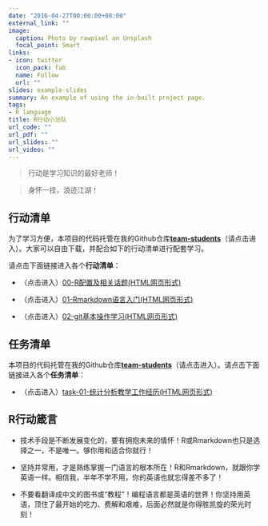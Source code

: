 ```yaml
---
date: "2016-04-27T00:00:00+08:00"
external_link: ""
image:
  caption: Photo by rawpixel on Unsplash
  focal_point: Smart
links:
- icon: twitter
  icon_pack: fab
  name: Follow
  url: ""
slides: example-slides
summary: An example of using the in-built project page.
tags:
- R language
title: R行动小分队
url_code: ""
url_pdf: ""
url_slides: ""
url_video: ""
---
```



> 行动是学习知识的最好老师！

> 身怀一技，浪迹江湖！


## 行动清单

为了学习方便，本项目的代码托管在我的Github仓库[**team-students**](https://github.com/huhuaping/team-students)（请点击进入）。大家可以自由下载，并配合如下的行动清单进行配套学习。

请点击下面链接进入各个**行动清单**：

- （点击进入）[00-R配置及相关话题(HTML网页形式)](/R-learning/00-R-configuration.html)

- （点击进入）[01-Rmarkdown语言入门(HTML网页形式)](/R-learning/01-Rmarkdown-intro.html)

- （点击进入）[02-git基本操作学习(HTML网页形式)](/R-learning/02-git-team-intro.html)



## 任务清单

本项目的代码托管在我的Github仓库[**team-students**](https://github.com/huhuaping/team-students)（请点击进入）。请点击下面链接进入各个**任务清单**：

- （点击进入）[task-01-统计分析教学工作经历(HTML网页形式)](/R-learning/task-01-CV-teaching.html)

## R行动箴言

- 技术手段是不断发展变化的，要有拥抱未来的情怀！R或Rmarkdown也只是选择之一，不是唯一。够你用和适合你就行！

- 坚持并常用，才是熟练掌握一门语言的根本所在！R和Rmarkdown，就跟你学英语一样。相信我，半年不学不用，你的英语也就忘得差不多了！

- 不要看翻译成中文的图书或“教程”！编程语言都是英语的世界！你坚持用英语，顶住了最开始的吃力、费解和艰难，后面必然就是你得胜凯旋的荣光时刻！
